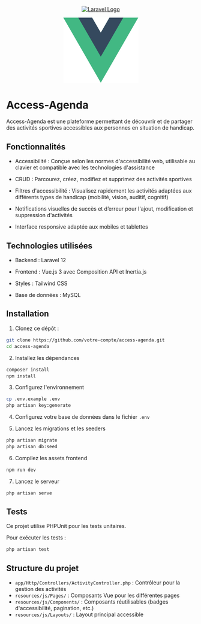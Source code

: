 <p align="center"><a href="https://laravel.com" target="_blank"><img src="https://raw.githubusercontent.com/laravel/art/master/logo-lockup/5%20SVG/2%20CMYK/1%20Full%20Color/laravel-logolockup-cmyk-red.svg" width="400" alt="Laravel Logo"></a></p>

<p align="center">
    <a href="https://vuejs.org" target="_blank">
        <img src="https://raw.githubusercontent.com/vuejs/art/master/logo.svg" width="200" alt="Vue.js Logo">
    </a>
</p>

# Access-Agenda

Access-Agenda est une plateforme permettant de découvrir et de partager des activités sportives accessibles aux personnes en situation de handicap.

## Fonctionnalités

- Accessibilité : Conçue selon les normes d'accessibilité web, utilisable au clavier et compatible avec les technologies d'assistance

- CRUD : Parcourez, créez, modifiez et supprimez des activités sportives

- Filtres d'accessibilité : Visualisez rapidement les activités adaptées aux différents types de handicap (mobilité, vision, auditif, cognitif)

- Notifications visuelles de succès et d’erreur pour l'ajout, modification et suppression d'activités

- Interface responsive adaptée aux mobiles et tablettes

## Technologies utilisées

- Backend : Laravel 12

- Frontend : Vue.js 3 avec Composition API et Inertia.js

- Styles : Tailwind CSS

- Base de données : MySQL

## Installation

1. Clonez ce dépôt : 
```bash
git clone https://github.com/votre-compte/access-agenda.git
cd access-agenda
``` 

2. Installez les dépendances
```bash
composer install
npm install
``` 

3. Configurez l'environnement
```bash
cp .env.example .env
php artisan key:generate
``` 

4. Configurez votre base de données dans le fichier `.env`

5. Lancez les migrations et les seeders
```bash
php artisan migrate
php artisan db:seed
``` 

6. Compilez les assets frontend
```bash
npm run dev
``` 

7. Lancez le serveur
```bash
php artisan serve
``` 
## Tests
Ce projet utilise PHPUnit pour les tests unitaires.

Pour exécuter les tests :
```bash
php artisan test
``` 

## Structure du projet

- `app/Http/Controllers/ActivityController.php` : Contrôleur pour la gestion des activités
- `resources/js/Pages/` : Composants Vue pour les différentes pages
- `resources/js/Components/` : Composants réutilisables (badges d'accessibilité, pagination, etc.)
- `resources/js/Layouts/` : Layout principal accessible


